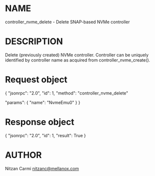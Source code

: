# NAME

controller_nvme_delete - Delete SNAP-based NVMe controller

# DESCRIPTION

Delete (previously created) NVMe controller.
Controller can be uniquely identified by controller name
as acquired from controller_nvme_create().

# Request object

{
  "jsonrpc": "2.0",
  "id": 1,
  "method": "controller_nvme_delete"

  "params": {
    "name": "NvmeEmu0"
  }
}

# Response object

{
  "jsonrpc": "2.0",
  "id": 1,
  "result": True
}


# AUTHOR

Nitzan Carmi <nitzanc@mellanox.com>
